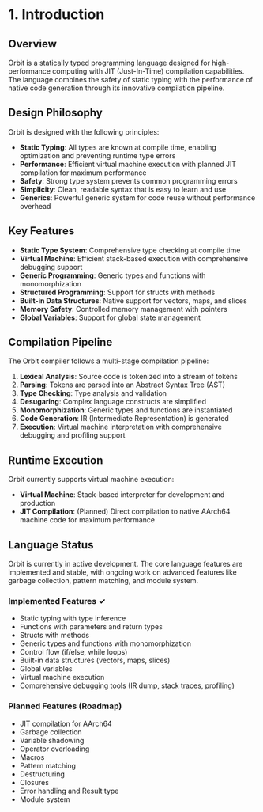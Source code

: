 # 1. Introduction

## Overview

Orbit is a statically typed programming language designed for high-performance computing with JIT (Just-In-Time) compilation capabilities. The language combines the safety of static typing with the performance of native code generation through its innovative compilation pipeline.

## Design Philosophy

Orbit is designed with the following principles:

- **Static Typing**: All types are known at compile time, enabling optimization and preventing runtime type errors
- **Performance**: Efficient virtual machine execution with planned JIT compilation for maximum performance
- **Safety**: Strong type system prevents common programming errors
- **Simplicity**: Clean, readable syntax that is easy to learn and use
- **Generics**: Powerful generic system for code reuse without performance overhead

## Key Features

- **Static Type System**: Comprehensive type checking at compile time
- **Virtual Machine**: Efficient stack-based execution with comprehensive debugging support
- **Generic Programming**: Generic types and functions with monomorphization
- **Structured Programming**: Support for structs with methods
- **Built-in Data Structures**: Native support for vectors, maps, and slices
- **Memory Safety**: Controlled memory management with pointers
- **Global Variables**: Support for global state management

## Compilation Pipeline

The Orbit compiler follows a multi-stage compilation pipeline:

1. **Lexical Analysis**: Source code is tokenized into a stream of tokens
2. **Parsing**: Tokens are parsed into an Abstract Syntax Tree (AST)
3. **Type Checking**: Type analysis and validation
4. **Desugaring**: Complex language constructs are simplified
5. **Monomorphization**: Generic types and functions are instantiated
6. **Code Generation**: IR (Intermediate Representation) is generated
7. **Execution**: Virtual machine interpretation with comprehensive debugging and profiling support

## Runtime Execution

Orbit currently supports virtual machine execution:

- **Virtual Machine**: Stack-based interpreter for development and production
- **JIT Compilation**: (Planned) Direct compilation to native AArch64 machine code for maximum performance

## Language Status

Orbit is currently in active development. The core language features are implemented and stable, with ongoing work on advanced features like garbage collection, pattern matching, and module system.

### Implemented Features ✓
- Static typing with type inference
- Functions with parameters and return types
- Structs with methods
- Generic types and functions with monomorphization
- Control flow (if/else, while loops)
- Built-in data structures (vectors, maps, slices)
- Global variables
- Virtual machine execution
- Comprehensive debugging tools (IR dump, stack traces, profiling)

### Planned Features (Roadmap)
- JIT compilation for AArch64
- Garbage collection
- Variable shadowing
- Operator overloading
- Macros
- Pattern matching
- Destructuring
- Closures
- Error handling and Result type
- Module system